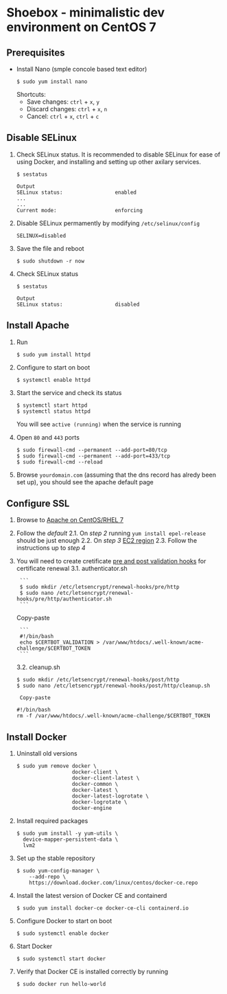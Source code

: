 # Shoebox - minimalistic dev environment on CentOS 7

## Prerequisites

- Install Nano (smple concole based text editor)
    ```
    $ sudo yum install nano
    ```
    Shortcuts:
    - Save changes: `ctrl` + `x`, `y`
    - Discard changes: `ctrl` + `x`, `n`
    - Cancel: `ctrl` + `x`, `ctrl` + `c`

## Disable SELinux

1. Check SELinux status. It is recommended to disable SELinux for ease of using Docker, and installing and setting up other axilary services.

    ```
    $ sestatus

    Output
    SELinux status:                 enabled
    ...
    ...
    Current mode:                   enforcing
    ```

2. Disable SELinux permamently by modifying `/etc/selinux/config`
    ```
    SELINUX=disabled
    ```

3. Save the file and reboot

    ```
    $ sudo shutdown -r now
    ```

4. Check SELinux status
    ```
    $ sestatus

    Output
    SELinux status:                 disabled
    ```
    
## Install Apache

1. Run
    ```
    $ sudo yum install httpd
    ```

2. Configure to start on boot
    ```
    $ systemctl enable httpd
    ```

3. Start the service and check its status

    ```
    $ systemctl start httpd
    $ systemctl status httpd
    ```
    You will see `active (running)` when the service is running

4. Open `80` and `443` ports
    ```
    $ sudo firewall-cmd --permanent --add-port=80/tcp
    $ sudo firewall-cmd --permanent --add-port=433/tcp
    $ sudo firewall-cmd --reload
    ```
5. Browse `yourdomain.com` (assuming that the dns record has alredy been set up), you should see the apache default page

## Configure SSL

1. Browse to [Apache on CentOS/RHEL 7](https://certbot.eff.org/lets-encrypt/centosrhel7-apache)
2. Follow the *default*
    2.1. On *step 2* running `yum install epel-release` should be just enough
    2.2. On *step 3* [EC2 region](https://docs.aws.amazon.com/AWSEC2/latest/UserGuide/using-regions-availability-zones.html)
    2.3. Follow the instructions up to *step 4*
3. You will need to create cretificate [pre and post validation hooks](https://certbot.eff.org/docs/using.html?highlight=renew#pre-and-post-validation-hooks) for certificate renewal
    3.1. authenticator.sh
    
        ```
        $ sudo mkdir /etc/letsencrypt/renewal-hooks/pre/http
        $ sudo nano /etc/letsencrypt/renewal-hooks/pre/http/authenticator.sh
        ```
       
    Copy-paste
    
        ```
        #!/bin/bash
        echo $CERTBOT_VALIDATION > /var/www/htdocs/.well-known/acme-challenge/$CERTBOT_TOKEN
        ```
    3.2. cleanup.sh
    ```
    $ sudo mkdir /etc/letsencrypt/renewal-hooks/post/http
    $ sudo nano /etc/letsencrypt/renewal-hooks/post/http/cleanup.sh
    ```
        Copy-paste
    ```
    #!/bin/bash
    rm -f /var/www/htdocs/.well-known/acme-challenge/$CERTBOT_TOKEN
    ```

## Install Docker

1. Uninstall old versions
    ```
    $ sudo yum remove docker \
                      docker-client \
                      docker-client-latest \
                      docker-common \
                      docker-latest \
                      docker-latest-logrotate \
                      docker-logrotate \
                      docker-engine
    ```

2.  Install required packages
    ```
    $ sudo yum install -y yum-utils \
      device-mapper-persistent-data \
      lvm2
    ```

3. Set up the stable repository
    ```
    $ sudo yum-config-manager \
        --add-repo \
        https://download.docker.com/linux/centos/docker-ce.repo
    ```

4. Install the latest version of Docker CE and containerd
    ```
    $ sudo yum install docker-ce docker-ce-cli containerd.io
    ```

5. Configure Docker to start on boot
    ```
    $ sudo systemctl enable docker
    ```    

6. Start Docker
    ```
    $ sudo systemctl start docker
    ```

7. Verify that Docker CE is installed correctly by running
    ```
    $ sudo docker run hello-world
    ```
